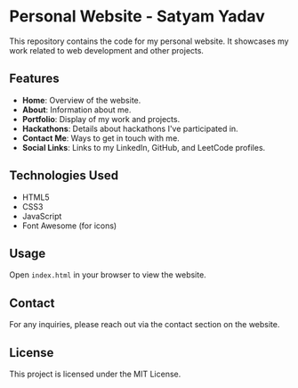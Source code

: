 # Personal Website - Satyam Yadav

This repository contains the code for my personal website. It showcases my work related to web development and other projects.

## Features
- **Home**: Overview of the website.
- **About**: Information about me.
- **Portfolio**: Display of my work and projects.
- **Hackathons**: Details about hackathons I've participated in.
- **Contact Me**: Ways to get in touch with me.
- **Social Links**: Links to my LinkedIn, GitHub, and LeetCode profiles.

## Technologies Used
- HTML5
- CSS3
- JavaScript
- Font Awesome (for icons)

## Usage
Open `index.html` in your browser to view the website.

## Contact
For any inquiries, please reach out via the contact section on the website.

## License
This project is licensed under the MIT License.
